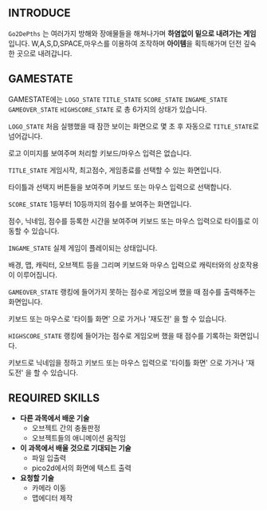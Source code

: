 ## INTRODUCE

```Go2DePths``` 는 여러가지 방해와 장애물들을 해쳐나가며 **하염없이 밑으로 내려가는 게임**입니다.
W,A,S,D,SPACE,마우스를 이용하여 조작하며 **아이템**을 획득해가며 던전 깊숙한 곳으로 내려갑니다.

## GAMESTATE
GAMESTATE에는 ```LOGO_STATE``` ```TITLE_STATE``` ```SCORE_STATE``` ```INGAME_STATE``` ```GAMEOVER_STATE``` ```HIGHSCORE_STATE``` 로 총 6가지의 상태가 있습니다.

```LOGO_STATE```
처음 실행했을 때 잠깐 보이는 화면으로 몇 초 후 자동으로 ```TITLE_STATE```로 넘어갑니다.

로고 이미지를 보여주며 처리할 키보드/마우스 입력은 없습니다.
 
```TITLE_STATE```
게임시작, 최고점수, 게임종료를 선택할 수 있는 화면입니다.

타이틀과 선택지 버튼들을 보여주며 키보드 또는 마우스 입력으로 선택합니다.

```SCORE_STATE```
1등부터 10등까지의 점수를 보여주는 화면입니다.

점수, 닉네임, 점수를 등록한 시간을 보여주며 키보드 또는 마우스 입력으로 타이틀로 이동할 수 있습니다.

```INGAME_STATE```
실제 게임이 플레이되는 상태입니다.

배경, 맵, 캐릭터, 오브젝트 등을 그리며 키보드와 마우스 입력으로 캐릭터와의 상호작용이 이루어집니다.

```GAMEOVER_STATE```
랭킹에 들어가지 못하는 점수로 게임오버 했을 때 점수를 출력해주는 화면입니다.

키보드 또는 마우스로 '타이틀 화면' 으로 가거나 '재도전' 을 할 수 있습니다.

```HIGHSCORE_STATE```
랭킹에 들어가는 점수로 게임오버 했을 때 점수를 기록하는 화면입니다.

키보드로 닉네임을 정하고 키보드 또는 마우스 입력으로  '타이틀 화면' 으로 가거나 '재도전' 을 할 수 있습니다.


## REQUIRED SKILLS
- **다른 과목에서 배운 기술**
	 - 오브젝트 간의 충돌판정
	 - 오브젝트들의 애니메이션 움직임
- **이 과목에서 배울 것으로 기대되는 기술**
	- 파일 입출력
	- pico2d에서의 화면에 텍스트 출력
- **요청할 기술**
	- 카메라 이동
	- 맵에디터 제작
